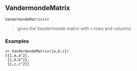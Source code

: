 ## VandermondeMatrix

```
VandermondeMatrix(n)
```

> gives the Vandermonde matrix with `n` rows and columns.

### Examples
 
```
>> VandermondeMatrix({a,b,c})
{{1,a,a^2},
 {1,b,b^2},
 {1,c,c^2}}
```    